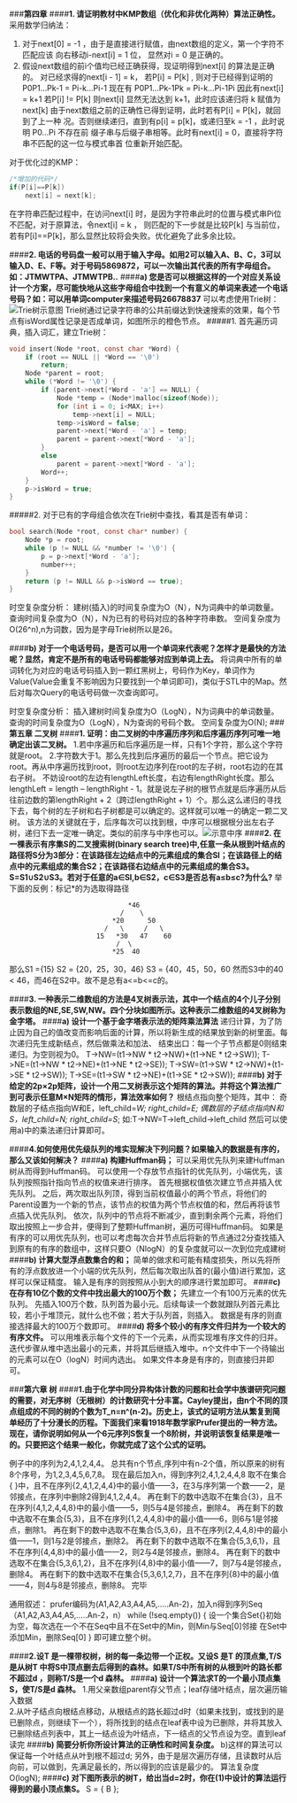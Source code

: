 ###**第四章**
####**1.	请证明教材中KMP数组（优化和非优化两种）算法正确性。**
采用数学归纳法：
1) 对于next[0] = -1 ，由于是直接进行赋值，由next数组的定义，第一个字符不匹配应该
向右移动i-next[i] = 1 位， 显然对i = 0 是正确的。
2) 假设next数组的前i个值均已经正确获得，现证明得到next[i] 的算法是正确的。
对已经求得的next[i - 1] = k，
若P[i] = P[k] ,
则对于已经得到证明的 P0P1…Pk-1 = Pi-k…Pi-1
现在有 P0P1…Pk-1Pk = Pi-k…Pi-1Pi
因此有next[i] = k+1
若P[i] != P[k]
则next[i] 显然无法达到 k+1，此时应该递归将 k 赋值为 next[k]
由于next数组之前的正确性已得到证明，此时若有P[i] = P[k]，就回到了上一种
况。否则继续递归，直到有p[i] = p[k]，或递归至k = -1 ，此时说明 P0…Pi 不存在前
缀子串与后缀子串相等。此时有next[i] = 0，直接将字符串不匹配的这一位与模式串首
位重新开始匹配。

对于优化过的KMP：
```C
/*增加的代码*/
if(P[i]==P[k])
    next[i] = next[k];
```
在字符串匹配过程中，在访问next[i] 时，是因为字符串此时的位置与模式串Pi位不匹配，对于原算法，令next[i] = k ， 则匹配的下一步就是比较P[k] 与当前位，若有P[i]==P[k]，那么显然比较将会失败。优化避免了此多余比较。
 
####**2.	电话的号码盘一般可以用于输入字母。如用2可以输入A、B、C，3可以输入D、E、F等。对于号码5869872，可以一次输出其代表的所有字母组合。如：JTMWTPA、JTMWTPB..**
####**a)	您是否可以根据这样的一个对应关系设计一个方案，尽可能快地从这些字母组合中找到一个有意义的单词来表述一个电话号码？如：可以用单词computer来描述号码26678837**
可以考虑使用Trie树：
![Trie树示意图][1]
Trie树通过记录字符串的公共前缀达到快速搜索的效果，每个节点有isWord属性记录是否成单词，如图所示的橙色节点。
#####1. 首先遍历词典，插入词汇，建立Trie树：
```C
void insert(Node *root, const char *Word) {
	if (root == NULL || *Word == '\0')
		return;
	Node *parent = root;
	while (*Word != '\0') {
		if (parent->next[*Word - 'a'] == NULL) {
			Node *temp = (Node*)malloc(sizeof(Node));
			for (int i = 0; i<MAX; i++)
				temp->next[i] = NULL;
			temp->isWord = false;
			parent->next[*Word - 'a'] = temp;
			parent = parent->next[*Word - 'a'];
		}
		else
			parent = parent->next[*Word - 'a'];
		Word++;
	}
	p->isWord = true;             
}
```
#####2. 对于已有的字母组合依次在Trie树中查找，看其是否有单词：
```C
bool search(Node *root, const char* number) { 
	Node *p = root;
	while (p != NULL && *number != '\0') {
		p = p->next[*Word - 'a'];
		number++;
	}
	return (p != NULL && p->isWord == true);      
}
```
时空复杂度分析：
建树(插入)的时间复杂度为O（N），N为词典中的单词数量。
查询时间复杂度为O（N），N为已有的号码对应的各种字符串数。
空间复杂度为O(26^n),n为词数，因为是字母Trie树所以是26。

####**b)	对于一个电话号码，是否可以用一个单词来代表呢？怎样才是最快的方法呢？显然，肯定不是所有的电话号码都能够对应到单词上去。**
将词典中所有的单词转化为对应的电话号码插入到一颗红黑树上，号码作为Key，单词作为Value(Value会重复不影响因为只要找到一个单词即可)，类似于STL中的Map。然后对每次Query的电话号码做一次查询即可。

时空复杂度分析：
插入建树时间复杂度为O（LogN），N为词典中的单词数量。
查询的时间复杂度为O（LogN），N为查询的号码个数。
空间复杂度为O(N);
###**第五章 二叉树**
####**1.	证明：由二叉树的中序遍历序列和后序遍历序列可唯一地确定出该二叉树。**
1.若中序遍历和后序遍历是一样，只有1个字符，那么这个字符就是root。
2.字符数大于1。那么先找到后序遍历的最后一个节点。把它设为root。再从中序遍历找到root，则root左边序列在root的左子树，root右边的在其右子树。
不妨设root的左边有lengthLeft长度，右边有lengthRight长度。那么lengthLeft = length – lengthRight - 1。就是说左子树的根节点就是后序遍历从后往前边数的第lengthRight + 2（跨过lengthRight + 1）个。那么这么递归的寻找下去，每个树的左子树和右子树都是可以确定的。这样就可以唯一的确定一颗二叉树。
该方法的关键就在于，后序每次可以找到根，中序可以根据根分出左右子树，递归下去一定唯一确定。类似的前序与中序也可以。![示意中序][2]
####**2.	在一棵表示有序集S的二叉搜索树(binary search tree)中,任意一条从根到叶结点的路径将S分为3部分：在该路径左边结点中的元素组成的集合Sl；在该路径上的结点中的元素组成的集合S2；在该路径右边结点中的元素组成的集合S3。S=S1∪S2∪S3。若对于任意的a∈Sl,b∈S2，c∈S3是否总有a≤b≤c?为什么?**
举下面的反例：标记*的为选取得路径
```
							  *46
							/    \
                          *20	   50
                        /   \     /   \
					  15   *30	 47	   60
		        		   /  \
				          *25  40		
```
那么S1 ={15}
S2 = {20，25，30，46}
S3 = {40，45，50，60
然而S3中的40 < 46，而46在S2中。故不是总有a<=b<=c的。

####**3.	一种表示二维数组的方法是4叉树表示法，其中一个结点的4个儿子分别表示数组的NE,SE,SW,NW。四个分块如图所示。这种表示二维数组的4叉树称为金字塔。**
####**a)	设计一个基于金字塔表示法的矩阵乘法算法**
递归计算，为了防止因为自己的值改变而影响后面的计算，所以将新生成的结果放到新的树里面。每次递归先生成新结点，然后做乘法和加法、
结束出口：每一个子节点都是0则结束递归。为空则视为0。
T->NW=(t1->NW * t2->NW)+(t1->NE * t2->SW));
T->NE=(t1->NW * t2->NE)+(t1->NE * t2->SE));
T->SW=(t1->SW * t2->NW)+(t1->SE * t2->SW));
T->SE=(t1->SW * t2->NE)+(t1->SE * t2->SW));
####**b)	对于给定的2p×2p矩阵，设计一个用二叉树表示这个矩阵的算法。并将这个算法推广到可表示任意M×N矩阵的情形，算法效率如何？**
根结点指向整个矩阵，其中：
奇数层的子结点指向W和E，left_child=*W; right_child=*E;
偶数层的子结点指向N和S，left_child=N*; right_child=S*;
如:T->NW=T->left_child->left_child
然后可以使用a)中的乘法递归计算即可。

####**4.如何使用优先级队列的堆实现解决下列问题？如果输入的数据是有序的，那么又该如何解决？**
####**a)	构建Huffman码；**
可以采用优先队列来建Huffman树从而得到Huffman码。
可以使用一个存放节点指针的优先队列，小端优先，该队列按照指针指向节点的权值来进行排序。
首先根据权值依次建立节点并插入优先队列。
之后，两次取出队列顶，得到当前权值最小的两个节点，将他们的Parent设置为一个新的节点，该节点的权值为两个节点权值的和，然后再将该节点插入优先队列。
依次，队列中的节点将不断减少，直到剩余两个元素，将他们取出按照上一步合并，便得到了整颗Huffman树，遍历可得Huffman码。
如果是有序的可以用优先队列，也可以考虑每次合并节点后将新的节点通过2分查找插入到原有的有序的数组中，这样只要O（NlogN）的复杂度就可以一次到位完成建树
####**b)	计算大型浮点数集合的和；**
简单的做求和可能有精度损失，所以先将所有的浮点数放进一个小端的优先队列，然后每次取出队首的(最小值)进行累加，这样可以保证精度。
输入是有序的则按照从小到大的顺序进行累加即可。
####**c)	在存有10亿个数的文件中找出最大的100万个数；**
先建立一个有100万元素的优先队列。
先插入100万个数，队列首为最小元。后续每读一个数就跟队列首元素比较，若小于堆顶元，就什么也不做；若大于队列首，则插入。
数据是有序的则直接选择最大的100万个数即可。
####**d)	将多个较小的有序文件归并为一个较大的有序文件。**
可以用堆表示每个文件的下一个元素，从而实现堆有序文件的归并。迭代步骤从堆中选出最小的元素，并将其后继插入堆中。n个文件中下一个待输出的元素可以在O（logN）时间内选出。
如果文件本身是有序的，则直接归并即可。

  
###**第六章 树**
####**1.由于化学中同分异构体计数的问题和社会学中族谱研究问题的需要，对无序树（无根树）的计数研究十分丰富。Cayley提出，由n个不同的顶点组成的不同的树的个数为T_n=n^(n-2)。历史上，该式的证明方法从繁复到简单经历了十分漫长的历程。下面我们来看1918年数学家Prufer提出的一种方法。现在，请你说明如何从一个6元序列S恢复一个8阶树，并说明该恢复结果是唯一的。只要把这个结果一般化，你就完成了这个公式的证明。**

例子中的序列为2,4,1,2,4,4。
总共有n个节点,序列中有n-2个值，所以原来的树有8个序号，为1,2,3,4,5,6,7,8。
现在最后加入n，得到序列2,4,1,2,4,4,8
取不在集合{ }中，且不在序列{2,4,1,2,4,4}中的最小值——3，在3与序列第一个数——2，是邻接点，在序列中删除2得到4,1,2,4,4。
再在剩下的数中选取不在集合{3}，且不在序列{4,1,2,4,4,8}中的最小值——5，则5与4是邻接点，删除4。
再在剩下的数中选取不在集合{5,3}，且不在序列{1,2,4,4,8}中的最小值——6，则6与1是邻接点，删除1。
再在剩下的数中选取不在集合{5,3,6}，且不在序列{2,4,4,8}中的最小值——1，则1与2是邻接点，删除2。
再在剩下的数中选取不在集合{5,3,6,1}，且不在序列{4,4,8}中的最小值——2，则2与4是邻接点，删除4。
再在剩下的数中选取不在集合{5,3,6,1,2}，且不在序列{4,8}中的最小值——7，则7与4是邻接点，删除4。
再在剩下的数中选取不在集合{5,3,6,1,2,7}，且不在序列{8}中的最小值——4，则4与8是邻接点，删除8。
完毕

通用叙述：
prufer编码为(A1,A2,A3,A4,A5,.....An-2)，加入n得到序列Seq（A1,A2,A3,A4,A5,.....An-2，n）
while (!seq.empty()) {
    设一个集合Set{}初始为空，每次选在一个不在Seq中且不在Set中的Min，则Min与Seq[0]邻接
在Set中添加Min，删除Seq[0]
}
即可建立整个树。


####**2.设T 是一棵带权树，树的每一条边带一个正权。又设S 是T 的顶点集,T/S 是从树T 中将S中顶点删去后得到的森林。如果T/S中所有树的从根到叶的路长都不超过d ，则称T/S是一个d 森林。**
####**a)	设计一个算法求T的一个最小顶点集S，使T/S是d 森林。**
1.用父亲数组parent存父节点；leaf存储叶结点，层次遍历输入数据   
2.从叶子结点向根结点移动，从根结点的路长超过d时（如果未找到，或找到的是已删除点，则继续下一个），将所找到的结点在leaf表中设为已删除，并将其放入已删除结点列表中，其上一结点设为叶结点，下一结点的父节点设为空。直到leaf读完
####**b)	简要分析你所设计算法的正确性和时间复杂度。**
b)这样的算法可以保证每一个叶结点从叶到根不超过d;
另外，由于是层次遍历存储，且读数时从后向前，可以做到，先满足最长的，所以得到的应该是最少的。
算法复杂度O(logN);
####**c)	对下图所表示的树T，给出当d=2时，你在(1)中设计的算法运行得到的最小顶点集S。**
S = { B };

  [1]: http://powman.org/wp-content/uploads/2013/08/trie.png
  [2]: https://mail.google.com/mail/u/0/?ui=2&ik=0922108e84&view=fimg&th=14974efa47057c2c&attid=0.0.1&disp=emb&realattid=ii_i21m2lq41_14974eef847c1802&attbid=ANGjdJ-r1Ztv6HUo5w4BZxyx3R9vULGefV6a1d03dhg9MDZIPVrheVMr8lRQ61G3PQ1rGfrwzfKTNfocrpb8MqFO-8M0vFD-Gpw2aLBsDd2iR5YCnbbWJC004O-pCbw&sz=w1600-h1000&ats=1415023703996&rm=14974efa47057c2c&zw&atsh=1
